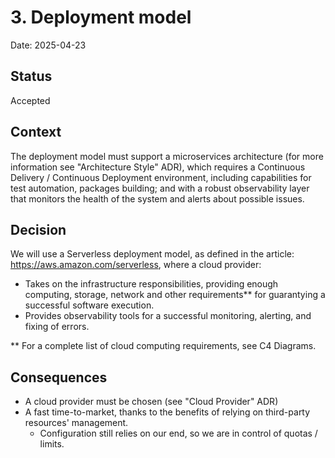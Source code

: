 # 3. Deployment model

Date: 2025-04-23

## Status

Accepted


## Context

The deployment model must support a microservices architecture (for more information see "Architecture Style" ADR),
which requires a Continuous Delivery / Continuous Deployment environment, including capabilities for test automation,
packages building; and with a robust observability layer that monitors the health of the system and alerts about
possible issues.

## Decision

We will use a Serverless deployment model, as defined in the article: https://aws.amazon.com/serverless, where a cloud
provider:
- Takes on the infrastructure responsibilities, providing enough computing, storage, network and other
requirements** for guarantying a successful software execution.
- Provides observability tools for a successful monitoring, alerting, and fixing of errors. 

** For a complete list of cloud computing requirements, see C4 Diagrams.
## Consequences

- A cloud provider must be chosen (see "Cloud Provider" ADR)
- A fast time-to-market, thanks to the benefits of relying on third-party resources' management.
  - Configuration still relies on our end, so we are in control of quotas / limits.